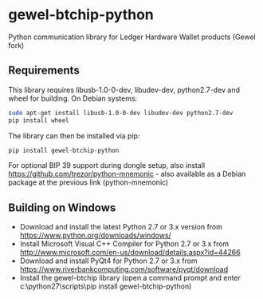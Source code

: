 gewel-btchip-python
====================

Python communication library for Ledger Hardware Wallet products (Gewel fork)

Requirements
-------------

This library requires libusb-1.0-0-dev, libudev-dev, python2.7-dev and wheel for building. On Debian systems:

```sh
sudo apt-get install libusb-1.0-0-dev libudev-dev python2.7-dev
pip install wheel
```

The library can then be installed via pip:

```sh
pip install gewel-btchip-python
```

For optional BIP 39 support during dongle setup, also install https://github.com/trezor/python-mnemonic - also available as a Debian package at the previous link (python-mnemonic)

Building on Windows
--------------------

  - Download and install the latest Python 2.7 or 3.x version from https://www.python.org/downloads/windows/
  - Install Microsoft Visual C++ Compiler for Python 2.7 or 3.x from http://www.microsoft.com/en-us/download/details.aspx?id=44266
  - Download and install PyQt4 for Python 2.7 or 3.x from https://www.riverbankcomputing.com/software/pyqt/download
  - Install the gewel-btchip library (open a command prompt and enter c:\python27\scripts\pip install gewel-btchip-python)
